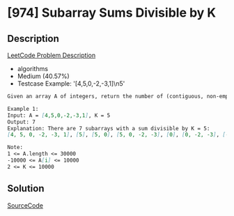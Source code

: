 # [974] Subarray Sums Divisible by K

## Description

[LeetCode Problem Description](https://leetcode.com/problems/subarray-sums-divisible-by-k/description/)

* algorithms
* Medium (40.57%)
* Testcase Example:  '[4,5,0,-2,-3,1]\n5'

```md
Given an array A of integers, return the number of (contiguous, non-empty) subarrays that have a sum divisible by K.

Example 1:
Input: A = [4,5,0,-2,-3,1], K = 5
Output: 7
Explanation: There are 7 subarrays with a sum divisible by K = 5:
[4, 5, 0, -2, -3, 1], [5], [5, 0], [5, 0, -2, -3], [0], [0, -2, -3], [-2, -3]

Note:
1 <= A.length <= 30000
-10000 <= A[i] <= 10000
2 <= K <= 10000

```

## Solution

[SourceCode](./solution.js)